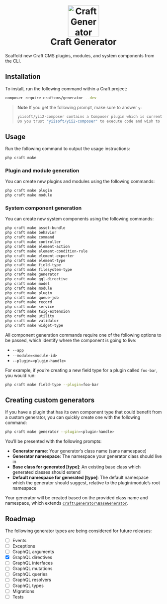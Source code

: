 <h1 align="center">
  <div><img src="./icon.svg" width="100" height="100" alt="Craft Generator icon"></div>
  Craft Generator
</h1>

Scaffold new Craft CMS plugins, modules, and system components from the CLI.

## Installation

To install, run the following command within a Craft project:

```sh
composer require craftcms/generator --dev
```

> **Note**
> If you get the following prompt, make sure to answer `y`:
>
> ```sh
> yiisoft/yii2-composer contains a Composer plugin which is currently not in your allow-plugins config. See https://getcomposer.org/allow-plugins
> Do you trust "yiisoft/yii2-composer" to execute code and wish to enable it now? (writes "allow-plugins" to composer.json)
> ```

## Usage

Run the following command to output the usage instructions:

```sh
php craft make
```

### Plugin and module generation

You can create new plugins and modules using the following commands:

```sh
php craft make plugin
php craft make module
```

### System component generation

You can create new system components using the following commands:

```sh
php craft make asset-bundle
php craft make behavior
php craft make command
php craft make controller
php craft make element-action
php craft make element-condition-rule
php craft make element-exporter
php craft make element-type
php craft make field-type
php craft make filesystem-type
php craft make generator
php craft make gql-directive
php craft make model
php craft make module
php craft make plugin
php craft make queue-job
php craft make record
php craft make service
php craft make twig-extension
php craft make utility
php craft make validator
php craft make widget-type
```

All component generation commands require one of the following options to be passed, which identify where the component is going to live:

- `--app`
- `--module=<module-id>`
- `--plugin=<plugin-handle>`

For example, if you’re creating a new field type for a plugin called `foo-bar`, you would run:

```sh
php craft make field-type --plugin=foo-bar
```

## Creating custom generators

If you have a plugin that has its own component type that could benefit from a custom generator, you can quickly create one with the following command:

```sh
php craft make generator --plugin=<plugin-handle>
```

You’ll be presented with the following prompts:

- **Generator name**: Your generator’s class name (sans namespace)
- **Generator namespace**: The namespace your generator class should live in
- **Base class for generated [type]**: An existing base class which generated classes should extend
- **Default namespace for generated [type]**: The default namespace which the generator should suggest, relative to the plugin/module’s root namespace

Your generator will be created based on the provided class name and namespace, which extends [`craft\generator\BaseGenerator`](src/BaseGenerator.php).

## Roadmap

The following generator types are being considered for future releases:

- [ ] Events
- [ ] Exceptions
- [ ] GraphQL arguments
- [x] GraphQL directives
- [ ] GraphQL interfaces
- [ ] GraphQL mutations
- [ ] GraphQL queries
- [ ] GraphQL resolvers
- [ ] GraphQL types
- [ ] Migrations
- [ ] Tests
